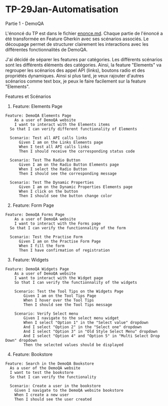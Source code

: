 # TP-29Jan-Automatisation

Partie 1 - DemoQA 

L'énoncé du TP est dans le fichier [enonce.md](./enonce.md). Chaque partie de l'énoncé a été transformée en Feature Gherkin avec ses scénarios associés. Le découpage permet de structurer clairement les interactions avec les différentes fonctionnalités de DemoQA.

J'ai décidé de séparer les features par catégories.  Les différents scénarios sont les différents éléments des catégories. Ainsi, la feature "Elements" va regrouper les scénarios des appel API (links), boutons radio et des propriétés dynamiques. Ainsi si plus tard, je veux rajouter d'autres scénarios comme text box, je peux le faire facilement sur la feature "Elements".

Features et Scénarios

1. Feature: Elements Page
   
```Gherkin
Feature: DemoQA Elements Page
	As a user of DemoQA website
	I want to interact with the Elements items 
  So that I can verify different functionality of Elements 
  
  Scenario: Test all API calls links 
	  Given I am on the Links Elements page
	  When I test all API calls links 
	  Then I should receive the corresponding status code

  Scenario: Test The Radio Button 
      Given I am on the Radio Button Elements page
      When I select the Radio Button 
      Then I should see the corresponding message
	  
  Scenario: Test The Dynamic Properties 
      Given I am on the Dynamic Properties Elements page
      When I click on the button 
      Then I should see the button change color
```

2. Feature: Form Page
```Gherkin
Feature: DemoQA Forms Page
	As a user of DemoQA website
	I want to interact with the Forms page
  So that I can verify the functionnality of the form  
  
  Scenario: Test the Practise Form
	  Given I am on the Practise Form Page
	  When I fill the form 
	  Then I have confirmation of registration 
```

3. Feature: Widgets
```Gherkin
Feature: DemoQA Widgets Page
    As a user of DemoQA website
	I want to interact with the Widget page
    So that I can verify the functionnality of the widgets 

    Scenario: Test the Tool Tips on the Widgets Page
        Given I am on the Tool Tips Page
        When I hover over the Tool Tips
        Then I should see the Tool Tips message
	  
    Scenario: Verify Select menu
        Given I navigate to the select menu widget 
        When I select "Option 1" in the "Select value" dropdown
        And I select "Option 2" in the "Select one" dropdown
        And I select "Option 3" in "Old Style Select Menu" dropdown
        And I select "Option 4" and "Option 5" in "Multi Select Drop Down" dropdown
        Then the selected values should be displayed
```

4. Feature: Bookstore
```Gherkin
Feature: Search in the DemoQA Bookstore
  As a user of the DemoQA website
  I want to test the bookstore
  So that I can verify the functionality

  Scenario: Create a user in the bookstore
    Given I navigate to the DemoQA website bookstore
    When I create a new user
    Then I should see the user created
```